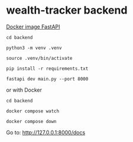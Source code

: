# wealth-tracker backend

[Docker image FastAPI](https://fastapi.tiangolo.com/deployment/docker/#build-a-docker-image-for-fastapi)

```shell
cd backend

python3 -m venv .venv

source .venv/bin/activate

pip install -r requirements.txt

fastapi dev main.py --port 8000
```

or with Docker

```shell
cd backend

docker compose watch

docker compose down
```

Go to: http://127.0.0.1:8000/docs
